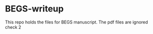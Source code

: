 BEGS-writeup
============

This repo holds the files for BEGS manuscript. The pdf files are ignored
check 2
